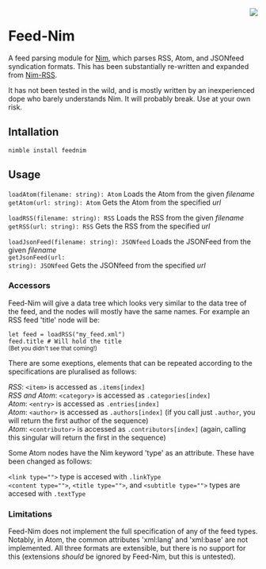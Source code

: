 <img src="logo.png" align="right" >

# Feed-Nim
A feed parsing module for [Nim](https://nim-lang.org), which parses RSS, Atom, and JSONfeed syndication formats. This has been substantially re-written and expanded from [Nim-RSS](https://github.com/achesak/nim-rss).

It has not been tested in the wild, and is mostly written by an inexperienced dope who barely understands Nim. It will probably break. Use at your own risk.

## Intallation

<code>nimble install feednim</code>

## Usage

<code>loadAtom(filename: string): Atom</code> Loads the Atom from the given _filename_<br>
<code>getAtom(url: string): Atom</code> Gets the Atom from the specified _url_<br>

<code>loadRSS(filename: string): RSS</code> Loads the RSS from the given _filename_<br>
<code>getRSS(url: string): RSS</code> Gets the RSS from the specified _url_<br>

<code>loadJsonFeed(filename: string): JSONfeed</code> Loads the JSONFeed from the given _filename_<br>
<code>getJsonFeed(url: string): JSONfeed</code> Gets the JSONfeed from the specified _url_<br>

### Accessors

Feed-Nim will give a data tree which looks very similar to the data tree of the feed, and the nodes will mostly have the same names. For example an RSS feed 'title' node will be:

`let feed = loadRSS("my_feed.xml")`<br>
`feed.title # Will hold the title`<br>
<sub>(Bet you didn't see that coming!)</sub>

There are some exeptions, elements that can be repeated according to the specifications are pluralised as follows:

*RSS*: `<item>` is accessed as `.items[index]`<br>
*RSS and Atom*: `<category>` is accessed as `.categories[index]`<br>
*Atom*: `<entry>` is accessed as `.entries[index]`<br>
*Atom*: `<author>` is accessed as `.authors[index]` (if you call just `.author`, you will return the first author of the sequence)<br>
*Atom*: `<contributor>` is accessed as `.contributors[index]` (again, calling this singular will return the first in the sequence)

Some Atom nodes have the Nim keyword 'type' as an attribute. These have been changed as follows:

`<link type="">` type is accesed with `.linkType`<br>
`<content type="">`, `<title type="">`, and `<subtitle type="">` types are accesed with `.textType`

### Limitations

Feed-Nim does not implement the full specification of any of the feed types. Notably, in Atom, the common attributes 'xml:lang' and 'xml:base' are not implemented. All three formats are extensible, but there is no support for this (extensions _should_ be ignored by Feed-Nim, but this is untested).
